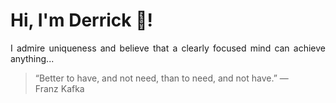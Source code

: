 # Hi, I'm Derrick 👋!
<p align="justify">I admire uniqueness and believe that a clearly focused mind can achieve anything...</p> 
<!-- #quote-start -->
<blockquote>&ldquo;Better to have, and not need, than to need, and not have.&rdquo; &mdash; <footer>Franz Kafka</footer></blockquote>
<!-- #quote-end -->
